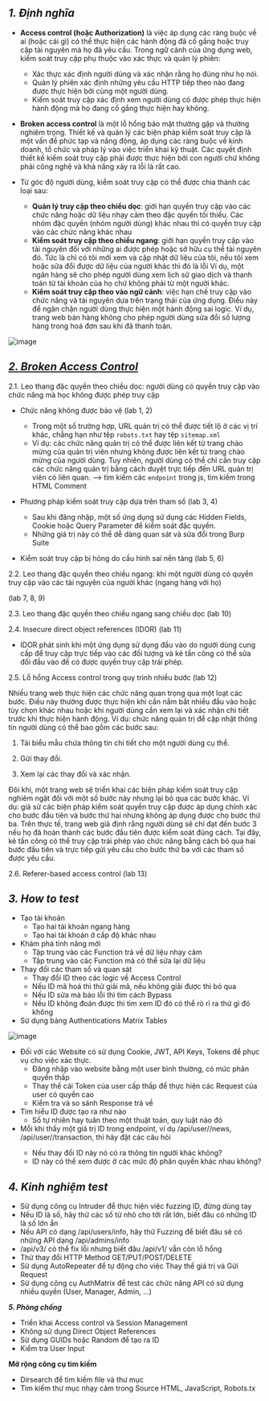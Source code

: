 ## **_1. Định nghĩa_**

- **Access control (hoặc Authorization)** là việc áp dụng các ràng buộc về ai (hoặc cái gì) có thể thực hiện các hành động đã cố gắng hoặc truy cập tài nguyên mà họ đã yêu cầu. Trong ngữ cảnh của ứng dụng web, kiểm soát truy cập phụ thuộc vào xác thực và quản lý phiên:
  - Xác thực xác định người dùng và xác nhận rằng họ đúng như họ nói.
  - Quản lý phiên xác định những yêu cầu HTTP tiếp theo nào đang được thực hiện bởi cùng một người dùng.
  - Kiểm soát truy cập xác định xem người dùng có được phép thực hiện hành động mà họ đang cố gắng thực hiện hay không.

- **Broken access control** là một lỗ hổng bảo mật thường gặp và thường nghiêm trọng. Thiết kế và quản lý các biện pháp kiểm soát truy cập là một vấn đề phức tạp và năng động, áp dụng các ràng buộc về kinh doanh, tổ chức và pháp lý vào việc triển khai kỹ thuật. Các quyết định thiết kế kiểm soát truy cập phải được thực hiện bởi con người chứ không phải công nghệ và khả năng xảy ra lỗi là rất cao.

- Từ góc độ người dùng, kiểm soát truy cập có thể được chia thành các loại sau:
  - **Quản lý truy cập theo chiều dọc**: giới hạn quyền truy cập vào các chức năng hoặc dữ liệu nhạy cảm theo đặc quyền tối thiểu. Các nhóm đặc quyền (nhóm người dùng) khác nhau thì có quyền truy cập vào các chức năng khác nhau
  - **Kiểm soát truy cập theo chiều ngang**: giới hạn quyền truy cập vào tài nguyên đối với những ai được phép hoặc 
sở hữu cụ thể tài nguyên đó. Tức là chỉ có tôi mới xem và cập nhật dữ liệu của tôi, nếu tôi xem hoặc sửa đổi được dữ liệu của người khác thì đó là lỗi Ví dụ, một ngân hàng sẽ cho phép người dùng xem lịch sử giao dịch và thanh toán từ
tài khoản của họ chứ không phải từ một người khác.
  - **Kiểm soát truy cập theo vào ngữ cảnh**: việc hạn chế truy cập vào chức năng và tài nguyên dựa trên trạng thái của ứng dụng. Điều này để ngăn chặn người dùng thực hiện một hành động sai logic. Ví dụ, trang web bán hàng không cho phép người dùng sửa đổi số lượng hàng trong hoá đơn sau khi đã thanh toán.


![image](https://github.com/imHy0/Port_Swigger_Learning/assets/88024759/ee1f8fd1-34a7-4918-a683-1d9df9c3ae94)

## [**_2. Broken Access Control_**](part1.md)

2.1. Leo thang đặc quyền theo chiều dọc: người dùng có quyền truy cập vào chức năng mà học không được phép truy cập

- Chức năng không được bảo vệ (lab 1, 2)
  - Trong một số trường hợp, URL quản trị có thể được tiết lộ ở các vị trí khác, chẳng hạn như tệp `robots.txt` hay tệp `sitemap.xml`
  - Ví dụ: các chức năng quản trị có thể được liên kết từ trang chào mừng của quản trị viên nhưng không được liên kết từ trang chào mừng của người dùng. Tuy nhiên, người dùng có thể chỉ cần truy cập các chức năng quản trị bằng cách duyệt trực tiếp đến URL quản trị viên có liên quan. --> tìm kiếm các `endpoint` trong js, tìm kiếm trong HTML Comment

- Phương pháp kiểm soát truy cập dựa trên tham số (lab 3, 4)
  - Sau khi đăng nhập, một số ứng dụng sử dụng các Hidden Fields, Cookie hoặc Query Parameter để kiểm soát đặc 
quyền.
  - Những giá trị này có thể dễ dàng quan sát và sửa đổi trong Burp Suite

- Kiểm soát truy cập bị hỏng do cấu hình sai nền tảng (lab 5, 6)

2.2. Leo thang đặc quyền theo chiều ngang: khi một người dùng có quyền truy cập vào các tài nguyên của người khác (ngang hàng với họ)

(lab 7, 8, 9)

2.3. Leo thang đặc quyền theo chiều ngang sang chiều dọc (lab 10)

2.4. Insecure direct object references (IDOR) (lab 11)

- IDOR phát sinh khi một ứng dụng sử dụng đầu vào do người dùng cung cấp để truy cập trực tiếp vào các đối tượng và kẻ tấn công có thể sửa đổi đầu vào để có được quyền truy cập trái phép.

2.5. Lỗ hổng Access control trong quy trình nhiều bước (lab 12)

Nhiều trang web thực hiện các chức năng quan trọng qua một loạt các bước. Điều này thường được thực hiện khi cần nắm bắt nhiều đầu vào hoặc tùy chọn khác nhau hoặc khi người dùng cần xem lại và xác nhận chi tiết trước khi thực hiện hành động. Ví dụ: chức năng quản trị để cập nhật thông tin người dùng có thể bao gồm các bước sau:

  1. Tải biểu mẫu chứa thông tin chi tiết cho một người dùng cụ thể.
  
  2. Gửi thay đổi.
  
  3. Xem lại các thay đổi và xác nhận.

Đôi khi, một trang web sẽ triển khai các biện pháp kiểm soát truy cập nghiêm ngặt đối với một số bước này nhưng lại bỏ qua các bước khác. Ví dụ: giả sử các biện pháp kiểm soát quyền truy cập được áp dụng chính xác cho bước đầu tiên và bước thứ hai nhưng không áp dụng được cho bước thứ ba. Trên thực tế, trang web giả định rằng người dùng sẽ chỉ đạt đến bước 3 nếu họ đã hoàn thành các bước đầu tiên được kiểm soát đúng cách. Tại đây, kẻ tấn công có thể truy cập trái phép vào chức năng bằng cách bỏ qua hai bước đầu tiên và trực tiếp gửi yêu cầu cho bước thứ ba với các tham số được yêu cầu.

2.6. Referer-based access control (lab 13)

## **_3. How to test_**
- Tạo tài khoản
  - Tạo hai tài khoản ngang hàng
  - Tạo hai tài khoản ở cấp độ khác nhau 
- Khám phá tính năng mới
  - Tập trung vào các Function trả về dữ liệu nhạy cảm 
  - Tập trung vào các Function mà có thể sửa lại dữ liệu
- Thay đổi các tham số và quan sát
  - Thay đổi ID theo các logic về Access Control
  - Nếu ID mã hoá thì thử giải mã, nếu không giải được thì bỏ qua
  - Nếu ID sửa mà báo lỗi thì tìm cách Bypass
  - Nếu ID không đoán được thì tìm xem ID đó có thể rò rỉ ra thứ gì đó không
- Sử dụng bảng Authentications Matrix Tables

![image](https://github.com/imHy0/Port_Swigger_Learning/assets/88024759/9241ab78-8fb1-413f-809d-9939da8e1784)

- Đối với các Website có sử dụng Cookie, JWT, API Keys, Tokens để phục vụ cho việc xác thực. 
  - Đăng nhập vào website bằng một user bình thường, có mức phân quyền thấp
  - Thay thế cái Token của user cấp thấp để thực hiện các Request của user có quyền cao
  - Kiểm tra và so sánh Response trả về
- Tìm hiểu ID được tạo ra như nào
  - Số tự nhiên hay tuân theo một thuật toán, quy luật nào đó
- Mỗi khi thấy một giá trị ID trong endpoint, ví dụ /api/user/<ID>/news, /api/user/<ID>/transaction, thì hãy đặt các câu hỏi
  - Nếu thay đổi ID này nó có ra thông tin người khác không?
  - ID này có thể xem được ở các mức độ phân quyền khác nhau không?

## **_4. Kinh nghiệm test_**
- Sử dụng công cụ Intruder để thực hiện việc fuzzing ID, đừng dùng tay
- Nếu ID là số, hãy thử các số từ nhỏ cho tới rất lớn, biết đâu có những ID là số lớn ẩn
- Nếu API có dạng /api/users/info, hãy thử Fuzzing để biết đâu sẽ có những API dạng /api/admins/info
- /api/v3/ có thể fix lỗi nhưng biết đâu /api/v1/ vẫn còn lỗ hổng
- Thử thay đổi HTTP Method GET/PUT/POST/DELETE
- Sử dụng AutoRepeater để tự động cho việc Thay thế giá trị và Gửi Request
- Sử dụng công cụ AuthMatrix để test các chức năng API có sử dụng nhiều quyền (User, Manager, Admin, ...)

**_5. Phòng chống_**
- Triển khai Access control và Session Management
- Không sử dụng Direct Object References
- Sử dụng GUIDs hoặc Random để tạo ra ID
- Kiểm tra User Input

**Mở rộng công cụ tìm kiếm**
- Dirsearch để tìm kiếm file và thư mục
- Tìm kiếm thư mục nhạy cảm trong Source HTML, JavaScript, Robots.tx
